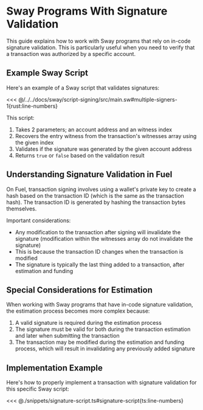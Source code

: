 # Sway Programs With Signature Validation

This guide explains how to work with Sway programs that rely on in-code signature validation. This is particularly useful when you need to verify that a transaction was authorized by a specific account.

## Example Sway Script

Here's an example of a Sway script that validates signatures:

<<< @/../../docs/sway/script-signing/src/main.sw#multiple-signers-1{rust:line-numbers}

This script:

1. Takes 2 parameters; an account address and an witness index
2. Recovers the entry witness from the transaction's witnesses array using the given index
3. Validates if the signature was generated by the given account address
4. Returns `true` or `false` based on the validation result

## Understanding Signature Validation in Fuel

On Fuel, transaction signing involves using a wallet's private key to create a hash based on the transaction ID (which is the same as the transaction hash). The transaction ID is generated by hashing the transaction bytes themselves.

Important considerations:

- Any modification to the transaction after signing will invalidate the signature (modification within the witnesses array do not invalidate the signature)
- This is because the transaction ID changes when the transaction is modified
- The signature is typically the last thing added to a transaction, after estimation and funding

## Special Considerations for Estimation

When working with Sway programs that have in-code signature validation, the estimation process becomes more complex because:

1. A valid signature is required during the estimation process
2. The signature must be valid for both during the transaction estimation and later when submitting the transaction
3. The transaction may be modified during the estimation and funding process, which will result in invalidating any previously added signature

## Implementation Example

Here's how to properly implement a transaction with signature validation for this specific Sway script:

<<< @./snippets/signature-script.ts#signature-script{ts:line-numbers}
